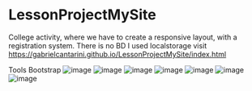# LessonProjectMySite
College activity, where we have to create a responsive layout, with a registration system. There is no BD I used localstorage
visit https://gabrielcantarini.github.io/LessonProjectMySite/index.html

Tools Bootstrap
![image](https://github.com/GabrielCantarini/LessonProjectMySite/assets/117052121/304a41b7-0ea7-4b72-a162-ed037a96c6f4)
![image](https://github.com/GabrielCantarini/LessonProjectMySite/assets/117052121/cbe7b9d4-d3d6-4e2f-a235-9590985fdeda)
![image](https://github.com/GabrielCantarini/LessonProjectMySite/assets/117052121/9520f22e-0e8e-4a6a-8561-21648b8c5363)
![image](https://github.com/GabrielCantarini/LessonProjectMySite/assets/117052121/758d6baa-cfe9-42fa-b8ed-ec0704ef6020)
![image](https://github.com/GabrielCantarini/LessonProjectMySite/assets/117052121/2b20544a-9970-46ea-a945-3e0a7028ed5c)
![image](https://github.com/GabrielCantarini/LessonProjectMySite/assets/117052121/d9eca946-0708-4bb0-8b04-8563f87596f8)
![image](https://github.com/GabrielCantarini/LessonProjectMySite/assets/117052121/2238fa02-cfdf-4a4f-b0e7-9d5f4014874f)

